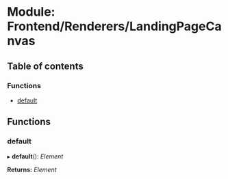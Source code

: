 # Module: Frontend/Renderers/LandingPageCanvas

## Table of contents

### Functions

- [default](frontend_renderers_landingpagecanvas.md#default)

## Functions

### default

▸ **default**(): _Element_

**Returns:** _Element_
